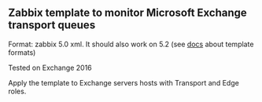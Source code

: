 
## Zabbix template to monitor Microsoft Exchange transport queues

Format: zabbix 5.0 xml. It should also work on 5.2 (see [docs](https://www.zabbix.com/documentation/current/manual/xml_export_import/media) about template formats)

Tested on Exchange 2016

Apply the template to Exchange servers hosts with Transport and Edge roles.
